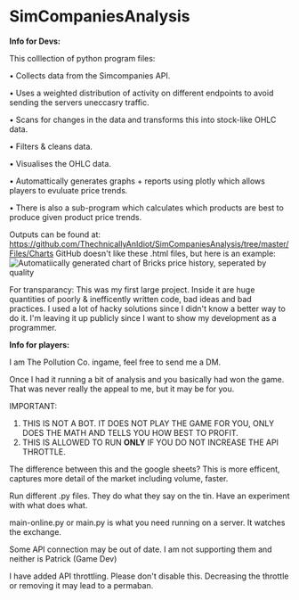 # SimCompaniesAnalysis

__Info for Devs:__

This colllection of python program files:

• Collects data from the Simcompanies API.

• Uses a weighted distribution of activity on different endpoints to avoid sending the servers uneccasry traffic.

• Scans for changes in the data and transforms this into stock-like OHLC data.

• Filters & cleans data.

• Visualises the OHLC data.

• Automattically generates graphs + reports using plotly which allows players to evuluate price trends. 

• There is also a sub-program which calculates which products are best to produce given product price trends.

Outputs can be found at: https://github.com/ThechnicallyAnIdiot/SimCompaniesAnalysis/tree/master/Files/Charts GitHub doesn't like these .html files, but here is an example: ![Automatiically generated chart of Bricks price history, seperated by quality](https://i.imgur.com/ObxGjuA.png)

For transparancy: This was my first large project. Inside it are huge quantities of poorly & inefficently written code, bad ideas and bad practices. I used a lot of hacky solutions since I didn't know a better way to do it. I'm leaving it up publicly since I want to show my development as a programmer.

__Info for players:__

I am The Pollution Co. ingame, feel free to send me a DM.

Once I had it running a bit of analysis and you basically had won the game. That was never really the appeal to me, but it may be for you.

IMPORTANT:
1. THIS IS NOT A BOT. IT DOES NOT PLAY THE GAME FOR YOU, ONLY DOES THE MATH AND TELLS YOU HOW BEST TO PROFIT.
2. THIS IS ALLOWED TO RUN __ONLY__ IF YOU DO NOT INCREASE THE API THROTTLE.

The difference between this and the google sheets? This is more efficent, captures more detail of the market including volume, faster.

Run different .py files. They do what they say on the tin. Have an experiment with what does what.

main-online.py or main.py is what you need running on a server. It watches the exchange.

Some API connection may be out of date. I am not supporting them and neither is Patrick (Game Dev)

I have added API throttling. Please don't disable this. Decreasing the throttle or removing it may lead to a permaban.

